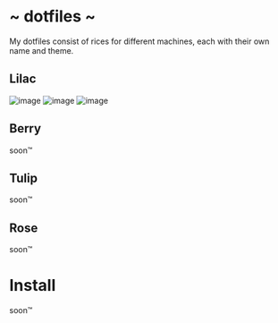 # ~ dotfiles ~
My dotfiles consist of rices for different machines, each with their own name and theme.
## Lilac
![image](https://user-images.githubusercontent.com/83582297/143190033-91bc567e-f2b8-4e58-a9b1-9163251b035a.png)
![image](https://user-images.githubusercontent.com/83582297/143190222-f5e8b957-0af8-488a-8625-3f5740011dff.png)
![image](https://user-images.githubusercontent.com/83582297/143190112-490a4015-f625-4308-84cb-edca5a789af3.png)
## Berry
soon:tm:
## Tulip
soon:tm:
## Rose
soon:tm:
# Install
soon:tm:
